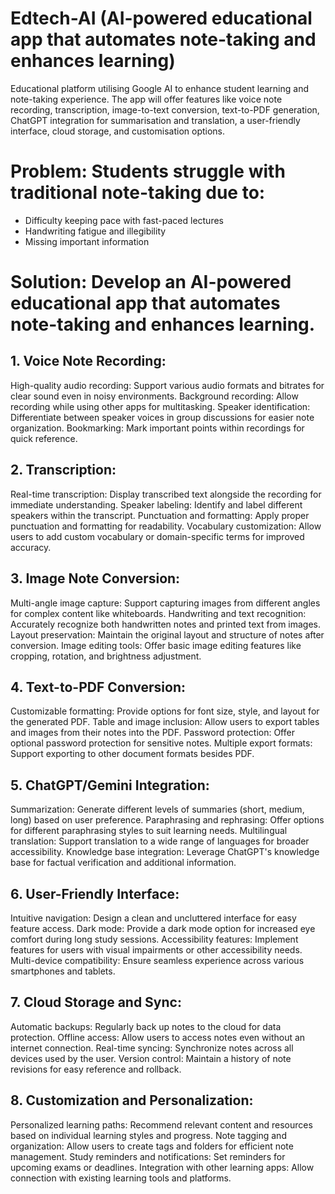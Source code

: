 # Edtech-AI (AI-powered educational app that automates note-taking and enhances learning)
Educational platform utilising Google AI to enhance student learning and note-taking experience. The app will offer features like voice note recording, transcription, image-to-text conversion, text-to-PDF generation, ChatGPT integration for summarisation and translation, a user-friendly interface, cloud storage, and customisation options.

# Problem: Students struggle with traditional note-taking due to:

- Difficulty keeping pace with fast-paced lectures
- Handwriting fatigue and illegibility
- Missing important information

# Solution: Develop an AI-powered educational app that automates note-taking and enhances learning.

## 1. Voice Note Recording:
High-quality audio recording: Support various audio formats and bitrates for clear sound even in noisy environments.
Background recording: Allow recording while using other apps for multitasking.
Speaker identification: Differentiate between speaker voices in group discussions for easier note organization.
Bookmarking: Mark important points within recordings for quick reference.

## 2. Transcription:
Real-time transcription: Display transcribed text alongside the recording for immediate understanding.
Speaker labeling: Identify and label different speakers within the transcript.
Punctuation and formatting: Apply proper punctuation and formatting for readability.
Vocabulary customization: Allow users to add custom vocabulary or domain-specific terms for improved accuracy.

## 3. Image Note Conversion:
Multi-angle image capture: Support capturing images from different angles for complex content like whiteboards.
Handwriting and text recognition: Accurately recognize both handwritten notes and printed text from images.
Layout preservation: Maintain the original layout and structure of notes after conversion.
Image editing tools: Offer basic image editing features like cropping, rotation, and brightness adjustment.

## 4. Text-to-PDF Conversion:
Customizable formatting: Provide options for font size, style, and layout for the generated PDF.
Table and image inclusion: Allow users to export tables and images from their notes into the PDF.
Password protection: Offer optional password protection for sensitive notes.
Multiple export formats: Support exporting to other document formats besides PDF.

## 5. ChatGPT/Gemini Integration:
Summarization: Generate different levels of summaries (short, medium, long) based on user preference.
Paraphrasing and rephrasing: Offer options for different paraphrasing styles to suit learning needs.
Multilingual translation: Support translation to a wide range of languages for broader accessibility.
Knowledge base integration: Leverage ChatGPT's knowledge base for factual verification and additional information.

## 6. User-Friendly Interface:
Intuitive navigation: Design a clean and uncluttered interface for easy feature access.
Dark mode: Provide a dark mode option for increased eye comfort during long study sessions.
Accessibility features: Implement features for users with visual impairments or other accessibility needs.
Multi-device compatibility: Ensure seamless experience across various smartphones and tablets.

## 7. Cloud Storage and Sync:
Automatic backups: Regularly back up notes to the cloud for data protection.
Offline access: Allow users to access notes even without an internet connection.
Real-time syncing: Synchronize notes across all devices used by the user.
Version control: Maintain a history of note revisions for easy reference and rollback.

## 8. Customization and Personalization:
Personalized learning paths: Recommend relevant content and resources based on individual learning styles and progress.
Note tagging and organization: Allow users to create tags and folders for efficient note management.
Study reminders and notifications: Set reminders for upcoming exams or deadlines.
Integration with other learning apps: Allow connection with existing learning tools and platforms.